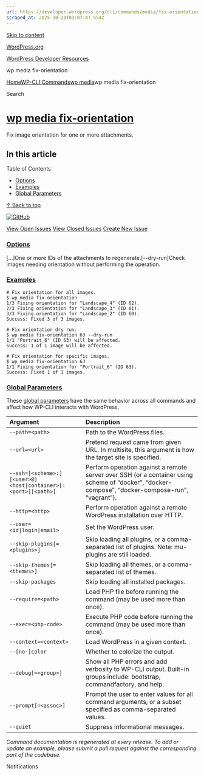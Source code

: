 ```yaml
---
url: https://developer.wordpress.org/cli/commands/media/fix-orientation/
scraped_at: 2025-10-20T03:07:47.554Z
---
```


[Skip to content](https://developer.wordpress.org/cli/commands/media/fix-orientation/#wp--skip-link--target)

[WordPress.org](https://wordpress.org/)

[WordPress Developer Resources](https://developer.wordpress.org/)

wp media fix-orientation


[Home](https://developer.wordpress.org/)[WP-CLI Commands](https://developer.wordpress.org/cli/commands/)[wp media](https://developer.wordpress.org/cli/commands/media/)wp media fix-orientation

Search

# [wp media fix-orientation](https://developer.wordpress.org/cli/commands/media/fix-orientation/)

Fix image orientation for one or more attachments.

## In this article

Table of Contents

- [Options](https://developer.wordpress.org/cli/commands/media/fix-orientation/#options)
- [Examples](https://developer.wordpress.org/cli/commands/media/fix-orientation/#examples)
- [Global Parameters](https://developer.wordpress.org/cli/commands/media/fix-orientation/#global-parameters)

[↑ Back to top](https://developer.wordpress.org/cli/commands/media/fix-orientation/#wp--skip-link--target)

[![GitHub](https://make.wordpress.org/cli/wp-content/plugins/wporg-cli/assets/images/github-mark.svg)](https://github.com/wp-cli/media-command)

[View Open Issues](https://github.com/login?return_to=%2Fissues%3Fq%3Dlabel%3Acommand%3Amedia-fix-orientation+sort%3Aupdated-desc+org%3Awp-cli+is%3Aopen) [View Closed Issues](https://github.com/login?return_to=%2Fissues%3Fq%3Dlabel%3Acommand%3Amedia-fix-orientation+sort%3Aupdated-desc+org%3Awp-cli+is%3Aclosed) [Create New Issue](https://github.com/wp-cli/media-command/issues/new)

### [Options](https://developer.wordpress.org/cli/commands/media/fix-orientation/\#options)

\[<attachment-id>…\]One or more IDs of the attachments to regenerate.\[--dry-run\]Check images needing orientation without performing the operation.

### [Examples](https://developer.wordpress.org/cli/commands/media/fix-orientation/\#examples)

```
# Fix orientation for all images.
$ wp media fix-orientation
1/3 Fixing orientation for "Landscape_4" (ID 62).
2/3 Fixing orientation for "Landscape_3" (ID 61).
3/3 Fixing orientation for "Landscape_2" (ID 60).
Success: Fixed 3 of 3 images.

# Fix orientation dry run.
$ wp media fix-orientation 63 --dry-run
1/1 "Portrait_6" (ID 63) will be affected.
Success: 1 of 1 image will be affected.

# Fix orientation for specific images.
$ wp media fix-orientation 63
1/1 Fixing orientation for "Portrait_6" (ID 63).
Success: Fixed 1 of 1 images.

```

### [Global Parameters](https://developer.wordpress.org/cli/commands/media/fix-orientation/\#global-parameters)

These [global parameters](https://make.wordpress.org/cli/handbook/config/) have the same behavior across all commands and affect how WP-CLI interacts with WordPress.

| **Argument** | **Description** |
| :-- | :-- |
| `--path=<path>` | Path to the WordPress files. |
| `--url=<url>` | Pretend request came from given URL. In multisite, this argument is how the target site is specified. |
| `--ssh=[<scheme>:][<user>@]<host\|container>[:<port>][<path>]` | Perform operation against a remote server over SSH (or a container using scheme of “docker”, “docker-compose”, “docker-compose-run”, “vagrant”). |
| `--http=<http>` | Perform operation against a remote WordPress installation over HTTP. |
| `--user=<id\|login\|email>` | Set the WordPress user. |
| `--skip-plugins[=<plugins>]` | Skip loading all plugins, or a comma-separated list of plugins. Note: mu-plugins are still loaded. |
| `--skip-themes[=<themes>]` | Skip loading all themes, or a comma-separated list of themes. |
| `--skip-packages` | Skip loading all installed packages. |
| `--require=<path>` | Load PHP file before running the command (may be used more than once). |
| `--exec=<php-code>` | Execute PHP code before running the command (may be used more than once). |
| `--context=<context>` | Load WordPress in a given context. |
| `--[no-]color` | Whether to colorize the output. |
| `--debug[=<group>]` | Show all PHP errors and add verbosity to WP-CLI output. Built-in groups include: bootstrap, commandfactory, and help. |
| `--prompt[=<assoc>]` | Prompt the user to enter values for all command arguments, or a subset specified as comma-separated values. |
| `--quiet` | Suppress informational messages. |

_Command documentation is regenerated at every release. To add or update an example, please submit a pull request against the corresponding part of the codebase._

Notifications